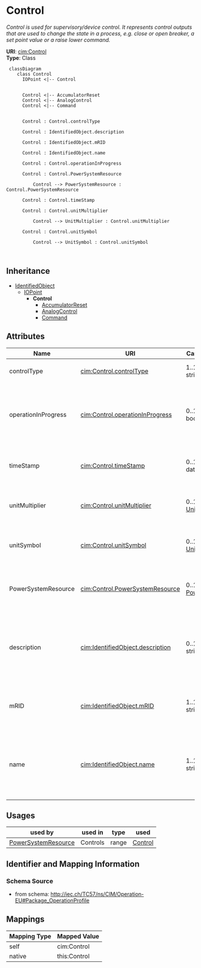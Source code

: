 # Control


_Control is used for supervisory/device control. It represents control outputs that are used to change the state in a process, e.g. close or open breaker, a set point value or a raise lower command._





**URI**: [cim:Control](http://iec.ch/TC57/CIM100#Control)<br />
**Type**: Class




```mermaid
 classDiagram
    class Control
      IOPoint <|-- Control
      

      Control <|-- AccumulatorReset
      Control <|-- AnalogControl
      Control <|-- Command
      
      
      Control : Control.controlType
        
      Control : IdentifiedObject.description
        
      Control : IdentifiedObject.mRID
        
      Control : IdentifiedObject.name
        
      Control : Control.operationInProgress
        
      Control : Control.PowerSystemResource
        
          Control --> PowerSystemResource : Control.PowerSystemResource
        
      Control : Control.timeStamp
        
      Control : Control.unitMultiplier
        
          Control --> UnitMultiplier : Control.unitMultiplier
        
      Control : Control.unitSymbol
        
          Control --> UnitSymbol : Control.unitSymbol
        
      
```





## Inheritance
* [IdentifiedObject](IdentifiedObject.md)
    * [IOPoint](IOPoint.md)
        * **Control**
            * [AccumulatorReset](AccumulatorReset.md)
            * [AnalogControl](AnalogControl.md)
            * [Command](Command.md)



## Attributes


| Name | URI | Cardinality and Range | Description | Inheritance |
| ---  | --- | --- | --- | --- |
| controlType | [cim:Control.controlType](http://iec.ch/TC57/CIM100#Control.controlType) | 1..1 <br />  string  | Specifies the type of Control | direct |
| operationInProgress | [cim:Control.operationInProgress](http://iec.ch/TC57/CIM100#Control.operationInProgress) | 0..1 <br />  boolean  | Indicates that a client is currently sending control commands that has not co... | direct |
| timeStamp | [cim:Control.timeStamp](http://iec.ch/TC57/CIM100#Control.timeStamp) | 0..1 <br />  date  | The last time a control output was sent | direct |
| unitMultiplier | [cim:Control.unitMultiplier](http://iec.ch/TC57/CIM100#Control.unitMultiplier) | 0..1 <br />  [UnitMultiplier](UnitMultiplier.md)  | The unit multiplier of the controlled quantity | direct |
| unitSymbol | [cim:Control.unitSymbol](http://iec.ch/TC57/CIM100#Control.unitSymbol) | 0..1 <br />  [UnitSymbol](UnitSymbol.md)  | The unit of measure of the controlled quantity | direct |
| PowerSystemResource | [cim:Control.PowerSystemResource](http://iec.ch/TC57/CIM100#Control.PowerSystemResource) | 0..1 <br />  [PowerSystemResource](PowerSystemResource.md)  | Regulating device governed by this control output | direct |
| description | [cim:IdentifiedObject.description](http://iec.ch/TC57/CIM100#IdentifiedObject.description) | 0..1 <br />  string  | The description is a free human readable text describing or naming the object | [IdentifiedObject](IdentifiedObject.md) |
| mRID | [cim:IdentifiedObject.mRID](http://iec.ch/TC57/CIM100#IdentifiedObject.mRID) | 1..1 <br />  string  | Master resource identifier issued by a model authority | [IdentifiedObject](IdentifiedObject.md) |
| name | [cim:IdentifiedObject.name](http://iec.ch/TC57/CIM100#IdentifiedObject.name) | 1..1 <br />  string  | The name is any free human readable and possibly non unique text naming the o... | [IdentifiedObject](IdentifiedObject.md) |





## Usages

| used by | used in | type | used |
| ---  | --- | --- | --- |
| [PowerSystemResource](PowerSystemResource.md) | Controls | range | [Control](Control.md) |






## Identifier and Mapping Information







### Schema Source


* from schema: http://iec.ch/TC57/ns/CIM/Operation-EU#Package_OperationProfile





## Mappings

| Mapping Type | Mapped Value |
| ---  | ---  |
| self | cim:Control |
| native | this:Control |




